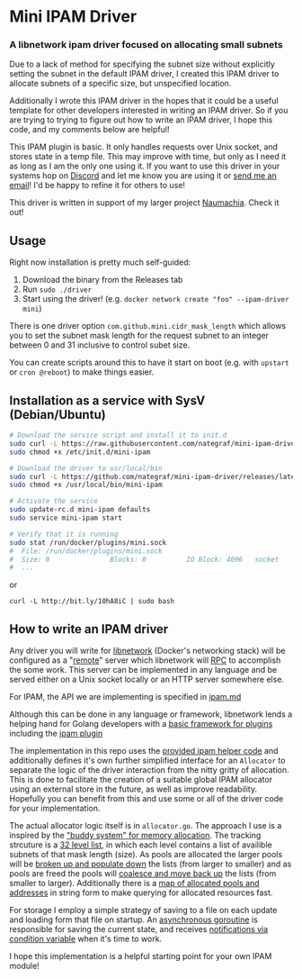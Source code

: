 # Mini IPAM Driver
### A libnetwork ipam driver focused on allocating small subnets

Due to a lack of method for specifying the subnet size without explicitly setting the subnet in the default IPAM driver, I created this IPAM driver to allocate subnets of a specific size, but unspecified location.

Additionally I wrote this IPAM driver in the hopes that it could be a useful template for other developers interested in writing an IPAM driver. So if you are trying to trying to figure out how to write an IPAM driver, I hope this code, and my comments below are helpful!

This IPAM plugin is basic. It only handles requests over Unix socket, and stores state in a temp file. This may improve with time, but only as I need it as long as I am the only one using it. If you want to use this driver in your systems hop on [Discord](https://discord.gg/gH9ZgeT) and let me know you are using it or [send me an email](mailto:nategraf1@gmail.com)! I'd be happy to refine it for others to use!

This driver is written in support of my larger project [Naumachia](https://github.com/nategraf/Naumachia). Check it out!

## Usage
Right now installation is pretty much self-guided:
1. Download the binary from the Releases tab
2. Run `sudo ./driver`
3. Start using the driver! (e.g. `docker network create "foo" --ipam-driver mini`)

There is one driver option `com.github.mini.cidr_mask_length` which allows you to set the subnet mask length for the request subnet to an integer between 0 and 31 inclusive to control subet size.

You can create scripts around this to have it start on boot (e.g. with `upstart` or `cron @reboot`) to make things easier.

## Installation as a service with SysV (Debian/Ubuntu)
```bash
# Download the service script and install it to init.d
sudo curl -L https://raw.githubusercontent.com/nategraf/mini-ipam-driver/master/sysv.sh -o /etc/init.d/mini-ipam
sudo chmod +x /etc/init.d/mini-ipam

# Download the driver to usr/local/bin
sudo curl -L https://github.com/nategraf/mini-ipam-driver/releases/latest/download/mini-ipam-driver.linux.amd64 -o /usr/local/bin/mini-ipam
sudo chmod +x /usr/local/bin/mini-ipam

# Activate the service
sudo update-rc.d mini-ipam defaults
sudo service mini-ipam start

# Verify that it is running
sudo stat /run/docker/plugins/mini.sock
#  File: /run/docker/plugins/mini.sock
#  Size: 0               Blocks: 0          IO Block: 4096   socket
#  ...
```
or
```
curl -L http://bit.ly/10hA8iC | sudo bash
```

## How to write an IPAM driver
Any driver you will write for [libnetwork](https://github.com/docker/libnetwork) (Docker's networking stack) will be configured as a "[remote](https://github.com/docker/libnetwork/blob/master/docs/remote.md)" server which libnetwork will [RPC](https://en.wikipedia.org/wiki/Remote_procedure_call) to accomplish the some work. This server can be implemented in any language and be served either on a Unix socket locally or an HTTP server somewhere else.

For IPAM, the API we are implementing is specified in [ipam.md](https://github.com/docker/libnetwork/blob/master/docs/ipam.md)

Although this can be done in any language or framework, libnetwork lends a helping hand for Golang developers with a [basic framework for plugins](https://github.com/docker/go-plugins-helpers) including the [ipam plugin](https://github.com/docker/go-plugins-helpers/tree/master/ipam)

The implementation in this repo uses the [provided ipam helper code](https://github.com/docker/go-plugins-helpers/tree/master/ipam) and additionally defines it's own further simplified interface for an `Allocator` to separate the logic of the driver interaction from the nitty gritty of allocation. This is done to facilitate the creation of a suitable global IPAM allocator using an external store in the future, as well as improve readability. Hopefully you can benefit from this and use some or all of the driver code for your implementation.

The actual allocator logic itself is in `allocator.go`. The approach I use is a inspired by the ["buddy system" for memory allocation](https://en.wikipedia.org/wiki/Buddy_memory_allocation). The tracking strcuture is a [32 level list](https://github.com/nategraf/mini-ipam-driver/blob/master/allocator/allocator.go#L62), in which each level contains a list of availible subnets of that mask length (size). As pools are allocated the larger pools will be [broken up and populate down](https://github.com/nategraf/mini-ipam-driver/blob/master/allocator/allocator.go#L139-L143) the lists (from larger to smaller) and as pools are freed the pools will [coalesce and move back up](https://github.com/nategraf/mini-ipam-driver/blob/master/allocator/allocator.go#L95-L103) the lists (from smaller to larger). Additionally there is a [map of allocated pools and addresses](https://github.com/nategraf/mini-ipam-driver/blob/master/allocator/allocator.go#L63) in string form to make querying for allocated resources fast.

For storage I employ a simple strategy of saving to a file on each update and loading form that file on startup. An [asynchronous goroutine](https://github.com/nategraf/mini-ipam-driver/blob/master/allocator/allocator.go#L68) is responsible for saving the current state, and receives [notifications via condition variable](https://github.com/nategraf/mini-ipam-driver/blob/master/allocator/allocator.go#L261-L265) when it's time to work.

I hope this implementation is a helpful starting point for your own IPAM module!
